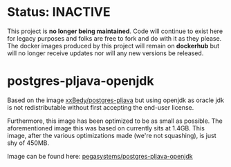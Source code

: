 # Status: INACTIVE
This project is **no longer being maintained**. Code will continue to exist here for legacy purposes and folks are free to fork and do with it as they please. The docker images produced by this project will remain on **dockerhub** but will no longer receive updates nor will any new versions be released.

# postgres-pljava-openjdk
Based on the image [xxBedy/postgres-pljava](https://github.com/xxBedy/postgres-pljava) but using openjdk as oracle jdk is not redistributable without first accepting the end-user license.

Furthermore, this image has been optimized to be as small as possible. The aforementioned image this was based on currently sits at 1.4GB. This image, after the various optimizations made (we're not squashing), is just shy of 450MB.

Image can be found here: [pegasystems/postgres-pljava-openjdk](https://hub.docker.com/r/pegasystems/postgres-pljava-openjdk/)
